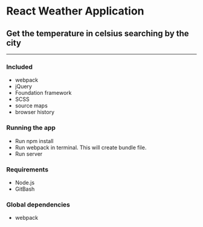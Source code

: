 # React Weather Application #
## Get the temperature in celsius searching by the city ##
- - - -
### Included ###
* webpack
* jQuery
* Foundation framework
* SCSS
* source maps
* browser history

### Running the app ###
* Run npm install
* Run webpack in terminal. This will create bundle file.
* Run server

### Requirements ###
* Node.js
* GitBash

### Global dependencies ###
* webpack